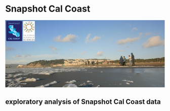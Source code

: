 # Snapshot Cal Coast
![image](images/calcoast_oceanbeach.jpg)
## exploratory analysis of Snapshot Cal Coast data
